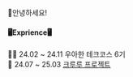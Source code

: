 👏안녕하세요!
<br/>

#### 🖥️Exprience🖥️
🤼‍♂️ 24.02 ~ 24.11 우아한 테크코스 6기   
🚀 24.07 ~ 25.03 [크루루 프로젝트](https://www.cruru.kr/)
<!--
**lurgi/lurgi** is a ✨ _special_ ✨ repository because its `README.md` (this file) appears on your GitHub profile.

Here are some ideas to get you started:

- 🔭 I’m currently working on ...
- 🌱 I’m currently learning ...
- 👯 I’m looking to collaborate on ...
- 🤔 I’m looking for help with ...
- 💬 Ask me about ...
- 📫 How to reach me: ...
- 😄 Pronouns: ...
- ⚡ Fun fact: ...
-->
